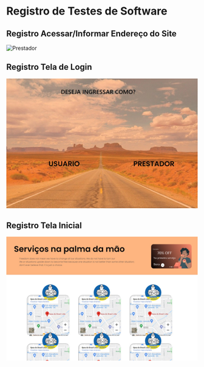 # Registro de Testes de Software

## Registro Acessar/Informar Endereço do Site

![Prestador](img/Endereço.PNG)


## Registro Tela de Login

![Prestador](img/TelaLogin.jpeg)


## Registro Tela Inicial

![Prestador](img/TelaInicial.jpeg)
